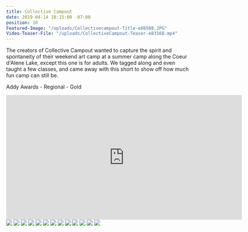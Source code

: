 ```yaml
---
title: Collective Campout
date: 2019-04-14 18:15:00 -07:00
position: 10
Featured-Image: "/uploads/Collectivecampout-Title-e66508.JPG"
Video-Teaser-File: "/uploads/CollectiveCampout-Teaser-e83168.mp4"
---
```


The creators of Collective Campout wanted to capture the spirit and spontaneity of their weekend art camp at a summer camp along the Coeur d'Alene Lake, except this one is for adults. We tagged along and even taught a few classes, and came away with this short to show off how much fun camp can still be.  

Addy Awards - Regional - Gold

<iframe src="https://player.vimeo.com/video/287886886" width="640" height="338" frameborder="0" allow="autoplay; fullscreen" allowfullscreen></iframe>

<div class="gallery" data-columns="3">
<img src="/uploads/FactoryTown-Spokane-CollectiveCampout1001.png" />
<img src="/uploads/FactoryTown-Spokane-CollectiveCampout1002.png" />
<img src="/uploads/FactoryTown-Spokane-CollectiveCampout1003.png" />
<img src="/uploads/FactoryTown-Spokane-CollectiveCampout1004.png" />
<img src="/uploads/FactoryTown-Spokane-CollectiveCampout1005.png" />
<img src="/uploads/FactoryTown-Spokane-CollectiveCampout1006.png" />
<img src="/uploads/FactoryTown-Spokane-CollectiveCampout1007.png" />
<img src="/uploads/FactoryTown-Spokane-CollectiveCampout1008.png" />
<img src="/uploads/FactoryTown-Spokane-CollectiveCampout1009.png" />
<img src="/uploads/FactoryTown-Spokane-CollectiveCampout1010.png" />
<img src="/uploads/FactoryTown-Spokane-CollectiveCampout1011.png" />
<img src="/uploads/FactoryTown-Spokane-CollectiveCampout1012.png" />
<img src="/uploads/FactoryTown-Spokane-CollectiveCampout1013.png" />

